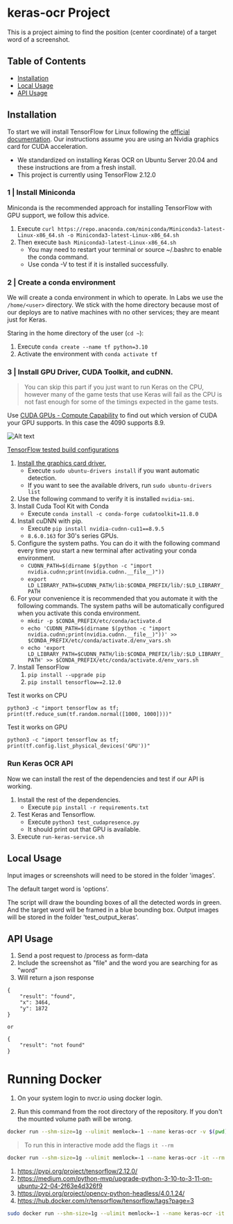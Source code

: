 <!-- omit in toc -->
# keras-ocr Project

This is a project aiming to find the position (center coordinate) of a target word of a screenshot.

<!-- omit in toc -->
## Table of Contents
- [Installation](#installation)
- [Local Usage](#local-usage)
- [API Usage](#api-usage)

## Installation

To start we will install TensorFlow for Linux following the [official documentation](https://www.tensorflow.org/install/pip#linux). Our instructions assume you are using an Nvidia graphics card for CUDA acceleration.  

- We standardized on installing Keras OCR on Ubuntu Server 20.04 and these instructions are from a fresh install.
- This project is currently using TensorFlow 2.12.0

<!-- omit in toc -->
### 1 | Install Miniconda

Miniconda is the recommended approach for installing TensorFlow with GPU support, we follow this advice.

1. Execute `curl https://repo.anaconda.com/miniconda/Miniconda3-latest-Linux-x86_64.sh -o Miniconda3-latest-Linux-x86_64.sh`
2. Then execute `bash Miniconda3-latest-Linux-x86_64.sh`
    - You may need to restart your terminal or source ~/.bashrc to enable the conda command.
    - Use conda -V to test if it is installed successfully.

<!-- omit in toc -->
### 2 | Create a conda environment

We will create a conda environment in which to operate. In Labs we use the `/home/<user>` directory. We stick with the home directory because most of our deploys are to native machines with no other services; they are meant just for Keras.

Staring in the home directory of the user (`cd ~`):

1. Execute `conda create --name tf python=3.10`
2. Activate the environment with `conda activate tf` 

<!-- omit in toc -->
### 3 | Install GPU Driver, CUDA Toolkit, and cuDNN.

> You can skip this part if you just want to run Keras on the CPU, however many of the game tests that use Keras will fail as the CPU is not fast enough for some of the timings expected in the game tests.


Use [CUDA GPUs - Compute Capability](https://developer.nvidia.com/cuda-gpus) to find out which version of CUDA your GPU supports. In this case the 4090 supports 8.9.

![Alt text](doc/compute_capability.png)

[TensorFlow tested build configurations](https://www.tensorflow.org/install/source#gpu)

1. [Install the graphics card driver.](https://help.ubuntu.com/community/NvidiaDriversInstallation)
   - Execute `sudo ubuntu-drivers install` if you want automatic detection.
   - If you want to see the available drivers, run `sudo ubuntu-drivers list`
2. Use the following command to verify it is installed `nvidia-smi`.
3. Install Cuda Tool Kit with Conda
   - Execute `conda install -c conda-forge cudatoolkit=11.8.0`
4. Install cuDNN with pip.
   - Execute `pip install nvidia-cudnn-cu11==8.9.5` 
   - `8.6.0.163` for 30's series GPUs.
5. Configure the system paths. You can do it with the following command every time you start a new terminal after activating your conda environment.
    - `CUDNN_PATH=$(dirname $(python -c "import nvidia.cudnn;print(nvidia.cudnn.__file__)"))`
    - `export LD_LIBRARY_PATH=$CUDNN_PATH/lib:$CONDA_PREFIX/lib/:$LD_LIBRARY_PATH`
6. For your convenience it is recommended that you automate it with the following commands. The system paths will be automatically configured when you activate this conda environment.
    - `mkdir -p $CONDA_PREFIX/etc/conda/activate.d`
    - `echo 'CUDNN_PATH=$(dirname $(python -c "import nvidia.cudnn;print(nvidia.cudnn.__file__)"))' >> $CONDA_PREFIX/etc/conda/activate.d/env_vars.sh`
    - `echo 'export LD_LIBRARY_PATH=$CUDNN_PATH/lib:$CONDA_PREFIX/lib/:$LD_LIBRARY_PATH' >> $CONDA_PREFIX/etc/conda/activate.d/env_vars.sh`
7. Install TensorFlow
   1. `pip install --upgrade pip`
   2. `pip install tensorflow==2.12.0`

Test it works on CPU
```
python3 -c "import tensorflow as tf; print(tf.reduce_sum(tf.random.normal([1000, 1000])))"
```

Test it works on GPU
```
python3 -c "import tensorflow as tf; print(tf.config.list_physical_devices('GPU'))"
```

<!-- omit in toc -->
### Run Keras OCR API
Now we can install the rest of the dependencies and test if our API is working.

1. Install the rest of the dependencies.
    - Execute `pip install -r requirements.txt`
2. Test Keras and Tensorflow.
    - Execute `python3 test_cudapresence.py`
    - It should print out that GPU is available.
3. Execute `run-keras-service.sh`

## Local Usage
Input images or screenshots will need to be stored in the folder 'images'. 

The default target word is 'options'.

The script will draw the bounding boxes of all the detected words in green. And the target word will be framed in a blue bounding box. Output images will be stored in the folder 'test_output_keras'.

## API Usage
1. Send a post request to /process as form-data
2. Include the screenshot as "file" and the word you are searching for as "word"
3. Will return a json response

```
{
    "result": "found",
    "x": 3464,
    "y": 1872
}

or 

{
    "result": "not found"
}
```

# Running Docker
1. On your system login to nvcr.io using docker login.

1. Run this command from the root directory of the repository. If you don't the mounted volume path will be wrong.

```bash
docker run --shm-size=1g --ulimit memlock=-1 --name keras-ocr -v $(pwd):/repo --gpus all nvcr.io/nvidia/tensorflow:24.03-tf2-py3
```

> To run this in interactive mode add the flags `it --rm`

```bash
docker run --shm-size=1g --ulimit memlock=-1 --name keras-ocr -it --rm -v $(pwd):/repo --gpus all nvcr.io/nvidia/tensorflow:24.03-tf2-py3
```

1. https://pypi.org/project/tensorflow/2.12.0/
2. https://medium.com/python-mvp/upgrade-python-3-10-to-3-11-on-ubuntu-22-04-2f63e4d326f9
3. https://pypi.org/project/opencv-python-headless/4.0.1.24/
4. https://hub.docker.com/r/tensorflow/tensorflow/tags?page=3

```bash
sudo docker run --shm-size=1g --ulimit memlock=-1 --name keras-ocr -it --rm -v $(pwd):/repo --gpus all tensorflow/tensorflow:2.12.0-gpu
``` 